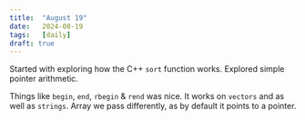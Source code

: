 ```yaml
---
title:  "August 19"
date:   2024-08-19
tags:   [daily]
draft: true
---
```


Started with exploring how the C++ `sort` function works. Explored simple pointer arithmetic.

Things like `begin`, `end`, `rbegin` & `rend` was nice. It works on `vectors` and as well as `strings`. Array we pass differently, as by default it points to a pointer.
